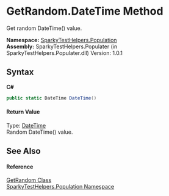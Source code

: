 # GetRandom.DateTime Method 
 

Get random DateTime() value.

**Namespace:**&nbsp;<a href="N_SparkyTestHelpers_Population.md">SparkyTestHelpers.Population</a><br />**Assembly:**&nbsp;SparkyTestHelpers.Populater (in SparkyTestHelpers.Populater.dll) Version: 1.0.1

## Syntax

**C#**<br />
``` C#
public static DateTime DateTime()
```


#### Return Value
Type: <a href="http://msdn2.microsoft.com/en-us/library/03ybds8y" target="_blank">DateTime</a><br />Random DateTime() value.

## See Also


#### Reference
<a href="T_SparkyTestHelpers_Population_GetRandom.md">GetRandom Class</a><br /><a href="N_SparkyTestHelpers_Population.md">SparkyTestHelpers.Population Namespace</a><br />